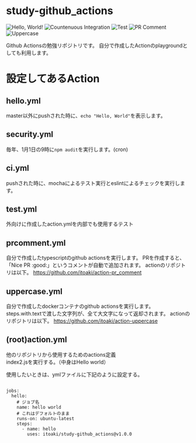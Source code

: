 # study-github_actions

![Hello, World!](https://github.com/itoaki/study-github_actions/workflows/Hello,%20World!/badge.svg)
![Countenuous Integration](https://github.com/itoaki/study-github_actions/workflows/Countenuous%20Integration/badge.svg)
![Test](https://github.com/itoaki/study-github_actions/workflows/Test/badge.svg)
![PR Comment](https://github.com/itoaki/study-github_actions/workflows/PR%20Comment/badge.svg)
![Uppercase](https://github.com/itoaki/study-github_actions/workflows/Uppercase/badge.svg)

Github Actionsの勉強リポジトリです。
自分で作成したActionのplaygroundとしても利用します。

# 設定してあるAction

## hello.yml
master以外にpushされた時に、`echo "Hello, World"`を表示します。

## security.yml
毎年、1月1日の9時に`npm audit`を実行します。(cron)

## ci.yml
pushされた時に、mochaによるテスト実行とeslintによるチェックを実行します。

## test.yml
外向けに作成したaction.ymlを内部でも使用するテスト

## prcomment.yml
自分で作成したtypescriptのgithub actionsを実行します。
PRを作成すると、「Nice PR :good:」というコメントが自動で追加されます。
actionのリポジトリは以下。
https://github.com/itoaki/action-pr_comment

## uppercase.yml
自分で作成したdockerコンテナのgithub actionsを実行します。
steps.with.textで渡した文字列が、全て大文字になって返却されます。
actionのリポジトリは以下。
https://github.com/itoaki/action-uppercase

## (root)action.yml
他のリポジトリから使用するためのactions定義   
index2.jsを実行する。（中身はHello world）   

使用したいときは、ymlファイルに下記のように設定する。   

```

jobs:
  hello:
    # ジョブ名
    name: hello world
    # これはデフォルトのまま
    runs-on: ubuntu-latest
    steps:
      - name: hello
        uses: itoaki/study-github_actions@v1.0.0

```
